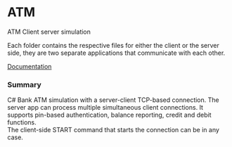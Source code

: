 # ATM
ATM Client server simulation

Each folder contains the respective files for either the client or the server side, they are two separate applications that communicate with each other.

[Documentation](https://github.com/user-attachments/files/15585388/COS440_HOMEWORK2_BGK.docx)

### Summary
C# Bank ATM simulation with a server-client TCP-based connection.
The server app can process multiple simultaneous client connections. 
It supports pin-based authentication, balance reporting, credit and debit functions.  
The client-side START command that starts the connection can be in any case.
